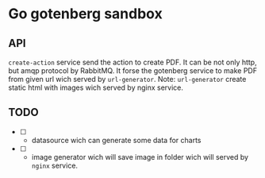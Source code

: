 # Go gotenberg sandbox


## API

`create-action` service send the action to create PDF. It can be not only http, but amqp protocol by RabbitMQ. It forse the gotenberg service to make PDF from given url wich served by `url-generator`. Note: `url-generator` create static html with images wich served by nginx service.


## TODO
- [ ] - datasource wich can generate some data for charts
- [ ] - image generator wich will save image in folder wich will served by `nginx` service.
